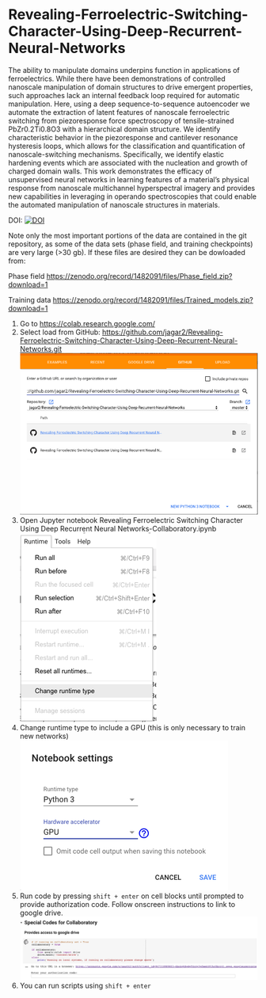 # Revealing-Ferroelectric-Switching-Character-Using-Deep-Recurrent-Neural-Networks
The ability to manipulate domains underpins function in applications of ferroelectrics. While there have been demonstrations of controlled nanoscale manipulation of domain structures to drive emergent properties, such approaches lack an internal feedback loop required for automatic manipulation. Here, using a deep sequence-to-sequence autoencoder we automate the extraction of latent features of nanoscale ferroelectric switching from piezoresponse force spectroscopy of tensile-strained PbZr0.2Ti0.8O3 with a hierarchical domain structure. We identify characteristic behavior in the piezoresponse and cantilever resonance hysteresis loops, which allows for the classification and quantification of nanoscale-switching mechanisms. Specifically, we identify elastic hardening events which are associated with the nucleation and growth of charged domain walls. This work demonstrates the efficacy of unsupervised neural networks in learning features of a material’s physical response from nanoscale multichannel hyperspectral imagery and provides new capabilities in leveraging in operando spectroscopies that could enable the automated manipulation of nanoscale structures in materials.

DOI: [![DOI](https://zenodo.org/badge/92891308.svg)](https://zenodo.org/badge/latestdoi/92891308)

Note only the most important portions of the data are contained in the git repository, as some of the data sets (phase field, and training checkpoints) are very large (>30 gb). If these files are desired they can be dowloaded from: 

Phase field
https://zenodo.org/record/1482091/files/Phase_field.zip?download=1

Training data
https://zenodo.org/record/1482091/files/Trained_models.zip?download=1


1. Go to https://colab.research.google.com/
2. Select load from GitHub: https://github.com/jagar2/Revealing-Ferroelectric-Switching-Character-Using-Deep-Recurrent-Neural-Networks.git
![](Readme_images/Image1.png)
3. Open Jupyter notebook Revealing Ferroelectric Switching Character Using Deep Recurrent Neural Networks-Collaboratory.ipynb
![](Readme_images/Image2.png)
4. Change runtime type to include a GPU (this is only necessary to train new networks)
![](Readme_images/Image3.png)
5. Run code by pressing `shift + enter` on cell blocks until prompted to provide authorization code. Follow onscreen instructions to link to google drive.
![](Readme_images/Image4.png)
6. You can run scripts using `shift + enter`
 
